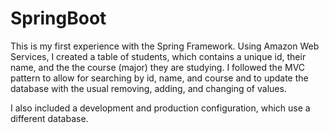 # SpringBoot

This is my first experience with the Spring Framework. Using Amazon Web Services, I created a table of students, which
contains a unique id, their name, and the the course (major) they are studying. I followed the MVC pattern to allow for
searching by id, name, and course and to update the database with the usual removing, adding, and changing of values.

I also included a development and production configuration, which use a different database.
